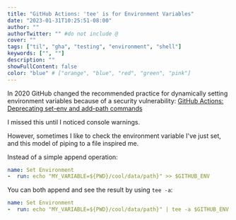 ```yaml
---
title: "GitHub Actions: 'tee' is for Environment Variables"
date: "2023-01-31T10:25:51-08:00"
author: ""
authorTwitter: "" #do not include @
cover: ""
tags: ["til", "gha", "testing", "environment", "shell"]
keywords: ["", ""]
description: ""
showFullContent: false
color: "blue" # ["orange", "blue", "red", "green", "pink"]
---
```


In 2020 GitHub changed the recommended practice for dynamically setting environment
variables because of a security vulnerability: [GitHub Actions: Deprecating set-env and add-path commands
](https://github.blog/changelog/2020-10-01-github-actions-deprecating-set-env-and-add-path-commands/)

I missed this until I noticed console warnings.

However, sometimes I like to check the environment variable I've just set, and
this model of piping to a file inspired me.

Instead of a simple append operation:

```yaml
name: Set Environment
-  run: echo "MY_VARIABLE=${PWD}/cool/data/path}" >> $GITHUB_ENV
```

You can both append and see the result by using `tee -a`:

```yaml
name: Set Environment
-  run: echo "MY_VARIABLE=${PWD}/cool/data/path}" | tee -a $GITHUB_ENV
```
